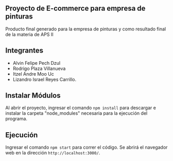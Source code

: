 
## Proyecto de E-commerce para empresa de pinturas

Producto final generado para la empresa de pinturas y como resultado final de la materia de APS II

## Integrantes

* Alvin Felipe Pech Dzul
* Rodrigo Plaza Villanueva
* Itzel Andre Moo Uc
* Lizandro Israel Reyes Carrillo.

## Instalar Módulos

Al abrir el proyecto, ingresar el comando `npm install` para descargar e instalar la carpeta "node_modules" necesaria para la ejecución del programa.

## Ejecución

Ingresar el comando `npm start` para correr el código. Se abrirá el navegador web en la dirección `http://localhost:3000/`.